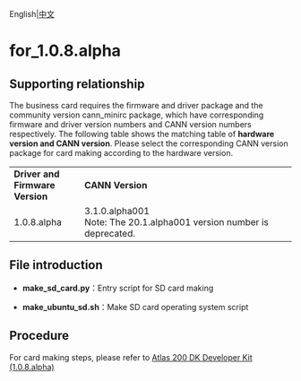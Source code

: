 English|[中文](README_CN.md)

# for_1.0.8.alpha

## Supporting relationship

The business card requires the firmware and driver package and the community version cann_minirc package, which have corresponding firmware and driver version numbers and CANN version numbers respectively.
The following table shows the matching table of **hardware version and CANN version**. Please select the corresponding CANN version package for card making according to the hardware version.

<table>
<tr><td width="25%"><b>Driver and Firmware Version</b></td><td width="75%"><b>CANN Version</b></td></tr>
<tr><td>1.0.8.alpha</td><td>3.1.0.alpha001<br/>Note: The 20.1.alpha001 version number is deprecated.</td>
</tr>
</table>

## File introduction

- **make_sd_card.py**：Entry script for SD card making

- **make_ubuntu_sd.sh**：Make SD card operating system script

## Procedure

For card making steps, please refer to [Atlas 200 DK Developer Kit (1.0.8.alpha)](https://support.huaweicloud.com/intl/en-us/dedg-A200dk_3000_c75/atlased_04_0013.html)